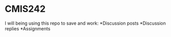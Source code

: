 # CMIS242

I will being using this repo to save and work:
  *Discussion posts
  *Discussion replies
  *Assignments